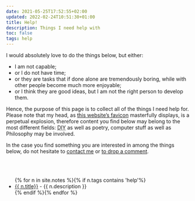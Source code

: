 ```yaml
---
date: 2021-05-25T17:52:55+02:00
updated: 2022-02-24T10:51:30+01:00
title: Help!
description: Things I need help with
toc: false
tags: help
---
```

I would absolutely love to do the things below, but either:
- I am not capable;
- or I do not have time;
- or they are tasks that if done alone are tremendously boring, while with other people become much more enjoyable;
- or I think they are good ideas, but I am not the right person to develop them.

Hence, the purpose of this page is to collect all of the things I need help for. Please note that my head, as [this website’s favicon](/logos/favicon-180.png 'Wide favicon of tommi.space') masterfully displays, is a perpetual explosion, therefore content you find below may belong to the most different fields: <abbr title='Do It Yourself'>DIY</abbr> as well as poetry, computer stuff as well as Philosophy may be involved.

In the case you find something you are interested in among the things below, do not hesitate to <a href='surfing@tommi.space?subject=I want to help you with {{ page.title }}' target='_blank' title='Write me an email'>contact me</a> or <a href='#comment' title='leave a comment'>to drop a comment</a>.

<br>
<br>

<ul>{% for n in site.notes %}{% if n.tags contains 'help'%}<li><a href='{{ n.url }}' title='{{ n.title }}'>{{ n.title}}</a> - {{ n.description }}</li>{% endif %}{% endfor %}</ul>

[contact]: https://tommi.space/contact 'Contact me'
